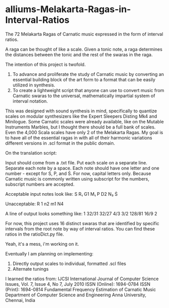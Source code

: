 # alliums-Melakarta-Ragas-in-Interval-Ratios
The 72 Melakarta Ragas of Carnatic music expressed in the form of interval ratios. 

A raga can be thought of like a scale. Given a tonic note, a raga determines the distances between the tonic and the rest of the swaras in the raga.

The intention of this project is twofold.
1. To advance and proliferate the study of Carnatic music by converting an essential building block of the art form to a format that can be easily utilized in synthesis.
2. To create a lightweight script that anyone can use to convert music from Carnatic swaras to the universal, mathematically impartial system of interval notation.

This was designed with sound synthesis in mind, specifically to quantize scales on modular synthesizers like the Expert Sleepers Disting Mk4 and Minilogue. Some Carnatic scales were already available, like on the Mutable Instruments Marbles, but I thought there should be a full bank of scales. Even the 4,000 Scala scales have only 2 of the Melakarta Ragas. My goal is to have all of the essential ragas in with all of their harmonic variations different versions in .scl format in the public domain.

On the translation script:

Input should come from a .txt file. Put each scale on a separate line. Separate each note by a space.
Each note should have one letter and one number - except for S, P, and Ṡ. 
For now, capital letters only. Because Carnatic music is commonly written using subscript for the numbers, subscript numbers are accepted.

Acceptable input notes look like: 
S R₁ G1 M₁ P D2 N₃ Ṡ

Unacceptable:
R 1 n2 m1 N4 

A line of output looks something like:
1 32/31 32/27 4/3 3/2 128/81 16/9 2 


For now, this project uses 16 distinct swaras that are identified by specific intervals from the root note by way of interval ratios. You can find these ratios in the ratioDict.py file.

Yeah, it's a mess, i'm working on it. 

Eventually I am planning on implementing:
1. Directly output scales to individual, formatted .scl files
2. Alternate tunings

I learned the ratios from:
IJCSI International Journal of Computer Science Issues, Vol. 7, Issue 4, No 7, July 2010
ISSN (Online): 1694-0784
ISSN (Print): 1694-0814
Fundamental Frequency Estimation of Carnatic Music
Department of Computer Science and Engineering
Anna University, Chennai, India

